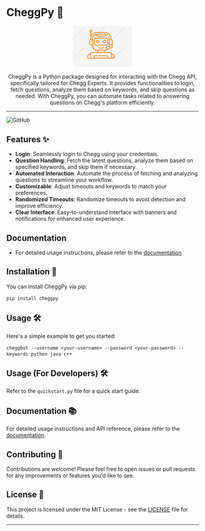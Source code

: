 # CheggPy 📘

<div align="center">
  <img src="https://raw.githubusercontent.com/Harry-kp/cheggbot/main/docs/images/icon.png" width="154" alt="Cheggbot Logo">
  <p>CheggPy is a Python package designed for interacting with the Chegg API, specifically tailored for Chegg Experts. It provides functionalities to login, fetch questions, analyze them based on keywords, and skip questions as needed. With CheggPy, you can automate tasks related to answering questions on Chegg's platform efficiently.</p>
</div>

---

![GitHub](https://img.shields.io/github/license/Harry-kp/cheggpy)

## Features ✨

- **Login**: Seamlessly login to Chegg using your credentials.
- **Question Handling**: Fetch the latest questions, analyze them based on specified keywords, and skip them if necessary.
- **Automated Interaction**: Automate the process of fetching and analyzing questions to streamline your workflow.
- **Customizable**: Adjust timeouts and keywords to match your preferences.
- **Randomized Timeouts**: Randomize timeouts to avoid detection and improve efficiency.
- **Clear Interface**: Easy-to-understand interface with banners and notifications for enhanced user experience.

## Documentation

- For detailed usage instructions, please refer to the [documentation](https://www.harrykp.tech/cheggpy/)

## Installation 🚀

You can install CheggPy via pip:

```bash
pip install cheggpy
```

## Usage 🛠️

Here's a simple example to get you started:

```shell
cheggbot --username <your-username> --password <your-password> --keywords python java c++
```

## Usage (For Developers) 🛠️

Refer to the ```quickstart.py``` file for a quick start guide.

## Documentation 📚

For detailed usage instructions and API reference, please refer to the [documentation](https://github.com/Harry-kp/cheggpy).

## Contributing 🤝

Contributions are welcome! Please feel free to open issues or pull requests for any improvements or features you'd like to see.

## License 📝

This project is licensed under the MIT License - see the [LICENSE](https://github.com/Harry-kp/cheggpy/blob/main/LICENSE) file for details.

---
